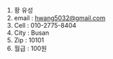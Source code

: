 1. 황 유성
2. email : hwang5032@gmail.com
3. Cell : 010-2775-8404
4. City : Busan
5. Zip : 10101
6. 월급 : 100원